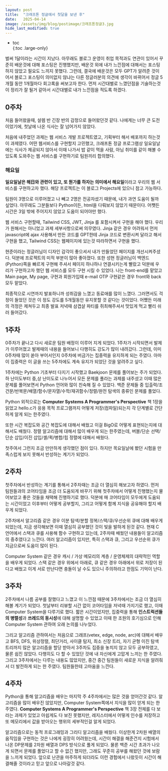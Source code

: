 ```yaml
---
layout: post
title:  "크래프톤 정글에서 첫달을 보낸 후"
date:   2025-04-14
image: /assets/img/blog/postimage/크래프톤정글3.jpg
hide_last_modified: true
---
```


* toc  
{:toc .large-only}

벌써 1달이라는 시간이 지났다. 아무래도 블로그 운영이 취업 목적과도 연관이 있어서 꾸준히 배운것에 대해 포스팅은 진행했지만, 배운것 외에 내가 느낀점에 대해서는 포스팅하지 않았고 필요도 느끼지 못했다. 그런데, 결국에 배운것은 모두 GPT가 알려준 것이어서 블로그 포스팅이 의미없지 않냐는 다른 정글러분의 의견에 생각이 바뀌어서 정글 5개월 동안 1개월마다 회고록을 써보고자 한다. 먼저 시간대별로 느꼈던점을 기술하는것이 정리가 잘 될거 같아서 시간대별로 내가 느낀점을 적도록 하겠다.

## 0주차

처음 들어왔을때, 설렘 반 긴장 반의 감정으로 들어왔던것 같다. 나에게는 너무 큰 도전이었기에, 첫날에 나온 식사는 잘 넘어가지 않았다.

처음에 내주었던 과제는 웹 서비스 개발 프로젝트였고, 기획부터 해서 배포까지 하는것이 과제였다. 어떤 웹서비스를 구현할지 고민했고, 크래프톤 정글 프로그램상 일요일날에는 식사가 제공되지 않아서 이때 나가서 밥 같이 먹을 사람, 아님 취미를 같이 해볼 수 있도록 도와주는 웹 서비스를 구현하기로 팀원끼리 합의했다.

### 해요일

**일요일날은 해日와 관련이 있고, 또 뭔가를 하자는 의미에서 해요일**이라고 우리의 웹 서비스를 구현하고자 했다. 해당 프로젝트는 이 블로그 Projects에 있으니 참고 가능하다. 

팀원이 3명으로 이루어졌고 나 빼고 2명은 전공자셨기 때문에, 내가 과연 도움이 될까 싶었다. 아무래도 그분들보다 Python이든, html을 다뤄보지 않았기 때문이다. 어쨋든 시간은 3일 밖에 주어지지 않았고 도움이 되어야만 했다.

웹 서비스 구현할때, Tailwind CSS, JWT, Jinja 를 포함시켜서 구현을 해야 했다. 우리가 원해서는 아니었고 과제 세부사항으로써 의무였다. Jinja 같은 경우 어려워서 먼저 javascript에 ajax 사용해서 만든 코드를 GPT한테 Jinja 코드로 변환시켜 달라고 해서 구현을 했고, Tailwind CSS는 웹페이지에 있는것 따라하면서 구현을 했다.

현준이라는 정글러님이 디자인 감각이 좋으셔서 내가 만들었던 페이지를 개선시켜주셨다. 덕분에 프로젝트의 미적 부분이 많아 좋아졌다. 또한 성현 정글러님이 백엔드(Python)쪽을 빠르게 구현해 주셔서 페이지 하나하나 연결시키는게 빨랐고 덕분에 우리가 구현하고자 했던 웹 서비스를 모두 구현 시킬 수 있었다. 나는 front-end를 맡았고 Main page, My page, 구현과 회원가입때 e-mail OTP 구현같은 경우 front와 back 모두 맡았다.

최종적으로 시연까지 발표하니까 성취감을 느꼈고 동료애를 많이 느꼈다. 그러면서도 걱정이 들었던 것은 이 정도 강도를 5개월동안 유지못할 것 같다는 것이었다. 어쨌든 미래의 걱정은 제쳐두고 최종 발표 저녁때 삼겹살 파티를 쥐최해주셔서 맛있게 먹고 빨리 쉬러 들어갔다.

## 1주차

0주차가 끝나고 다시 새로운 팀원 배정이 이루어 지게 되었다. 1주차가 시작되면서 발제가 이루어졌고 발제때의 내용을 들어보니 다행히도 강도가 많이 내려갔다. 그런데, 이미 0주차때 많이 쏟아 부어서인지 0주차에 버금가는 집중력을 유지하게 되는 주였다. 아마 이 집중력은 이 글을 쓰는 5주차에도 계속 유지가 되었단 것을 알려주고 싶다.

1주차에는 Python 기초부터 다지기 시작했고 Baekjoon 문제를 풀어보는 주가 되었다. 하 난이도부터 중,상 난이도로 나누어서 모든 문제를 풀라는 과제를 내주셨고 이때 많은 문제를 풀어보면서 Python 언어와 많이 친숙해 질 수 있었다. 백준 문제들 중 입출력/조건문/반복문/배열/함수/문자열/수학/재귀함수/정렬/완전 탐색의 종류인 문제를 풀었다.

Python 외적으로는 **Computer Systems A Programmer's Perspective** 책 1장을 읽었고 hello.c가 응용 목적 프로그램까지 어떻게 저장(컴파일)되는지 각 단계별로 간단하게 알게 되는 한주였다.

또한 시간 복잡도와 공간 복잡도에 대해서 배웠고 이걸 BigO로 어떻게 표현되는지에 대해서도 배웠다. 정렬 알고리즘에 대해서 많이 배우게 되는 한주였는데, 버블/단순 선택/단순 삽입/이진 삽입/셸/퀵/병합/힙 정렬에 대해서 배웠다.

첫주여서 그런지 조금 만만하게 생각했던 점이 있다. 하지만 목요일날에 봤던 시험을 만족스럽게 보지 못해서 반성하는 계기가 되었다.

## 2주차

첫주차에서 반성하는 계기를 통해서 2주차때는 조금 더 열심히 해보고자 하였다. 먼저 팀원들과의 코어타임을 조금 더 도움되게 바꾸기 위해 첫주차에서 어떻게 진행했는지 물어보았고 좋은 것들을 채택해 진행하기로 했다. 덕분에 매 코어타임이 모두에게 도움되는 시간이었고 이후부터 어떻게 공부할지, 그리고 어떻게 함께 지식을 공유해야 할지 배우게 되었다.

2주차에서 알고리즘 같은 경우 이분 탐색/분할 정복/스택/큐/우선순위 큐에 대해 배우게 되었는데, 지금 생각해보면 이때 열심히 공부했던 것이 빛을 발하게 된것 같다. 현재 C 언어에서 스택과 큐를 사용해 함수 구현하고 있는데, 2주차때 배웠던 내용들이 알고리즘의 중추였다고 느낀다. 여러 알고리즘이 있지만, 특히 스택과 큐, 그리고 우선순위 큐가 지금으로써 도움이 많이 된다.

Computer System 같은 경우 캐시 / 가상 메모리의 계층 / 운영체제의 대략적인 역할을 배우게 되었다. 스택 같은 경우 위에서 아래로, 큐 같은 경우 아래에서 위로 저장이 된다고 배웠고 이게 서로 만난다면 충돌이 날 수도 있으니 주의하라고 한점도 기억이 난다.

## 3주차

2주차에서 나름 공부를 잘했다고 느꼈고 이 느낀점 때문에 3주차에서는 조금 더 열심히 해볼 계기가 되었다. 첫날부터 리뷰할 시간 없이 코어타임을 저녁때 가지기로 했고, 이때 Computer System을 다루기로 했다. 짧은 시간이었지만, 집중력을 통해 **인스트럭션들의 병렬성**과 **쓰레드의 동시성**에 대해 설명할 수 있었고 이때 한 조원의 호기심으로 인해 Computer System 관하여 오래 논의를 나누었다.

그리고 알고리즘 관하여서는 처음으로 그래프(vetex, edge, node, arc)에 대해서 배우고 BFS, DFS, 위상정렬, 최단거리, 사이클 탐지, 최소 신장 트리, 자기 균형 이진 탐색 트리까지 많은 알고리즘을 할당 받아서 3주차도 집중을 놓치지 않고 모두 공부하였고, 물론 쉽진 않았다. 다행히도 다 할 수 있었단 것에 내 자신에게 고맙게 느끼는 한 주였다. 그리고 3주차에서는 다루는 내용도 많았지만, 중간 중간 팀원들이 새로운 지식을 알려줘서 더 발전하게 되는 한 주였다. 팀원들한테 고마움을 느낀다.

## 4주차

Python을 통해 알고리즘을 배우는 마지막 주 4주차에서는 많은 것을 얻어간것 같다. 알고리즘을 많이 배우진 않았지만, Computer System쪽에서 지식을 많이 얻게 되는 한 주였다. **Computer Systems A Programmer's Perspective** 책 3장 전체를 다 보라는 과제가 있었고 아쉽게도 다 보진 못했지만, 레지스터에서 어떻게 인수를 저장하고 또 메모리에서 값을 받아오는 행위의 세부적인걸 알게 되었다.

알고리즘으로는 동적 프로그래밍과 그리디 알고리즘을 배웠다. 이상한게 2차원 배열의 움직임을 구현하는 것은 나에게 굉장히 어려웠는데, 시간이 해결을 해준건지 시험에서 나온 DP문제를 2차원 배열과 DPS 방식으로 풀게 되었다. 물론 백준 시간 초과가 나오게 되면서 문제를 풀었다고 할 수 없긴 했지만, 그래도 꾸준히 공부를 해왔던 것에 보람을 느끼게 되었다. 앞으로 난관을 마주하게 되더라도 이런 경험에서 나왔듯이 시간이 해결해줄 것이라고 믿고 앞으로 나아갈것 같다.